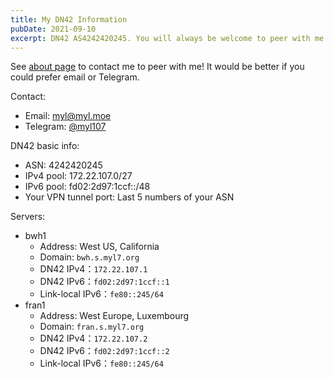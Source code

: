 ```yaml
---
title: My DN42 Information
pubDate: 2021-09-10
excerpt: DN42 AS4242420245. You will always be welcome to peer with me!
---
```


See [about page](/pages/about/) to contact me to peer with me!
It would be better if you could prefer email or Telegram.

Contact:

- Email: [myl@myl.moe](mailto:myl@myl.moe)
- Telegram: [@myl107](https://t.me/myl107)

DN42 basic info:

- ASN: 4242420245
- IPv4 pool: 172.22.107.0/27
- IPv6 pool: fd02:2d97:1ccf::/48
- Your VPN tunnel port: Last 5 numbers of your ASN

Servers:

- bwh1
    - Address: West US, California
    - Domain: `bwh.s.myl7.org`
    - DN42 IPv4：`172.22.107.1`
    - DN42 IPv6：`fd02:2d97:1ccf::1`
    - Link-local IPv6：`fe80::245/64`
- fran1
    - Address: West Europe, Luxembourg
    - Domain: `fran.s.myl7.org`
    - DN42 IPv4：`172.22.107.2`
    - DN42 IPv6：`fd02:2d97:1ccf::2`
    - Link-local IPv6：`fe80::245/64`
